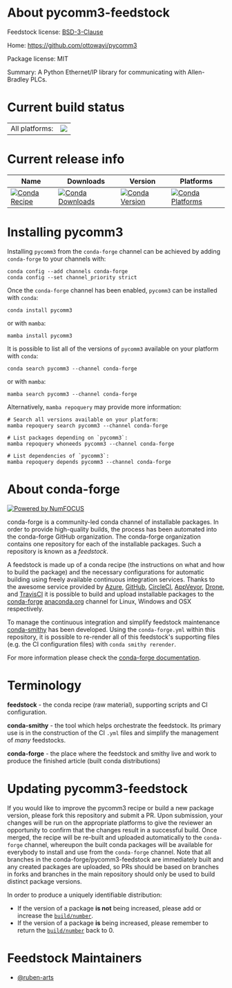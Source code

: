 About pycomm3-feedstock
=======================

Feedstock license: [BSD-3-Clause](https://github.com/conda-forge/pycomm3-feedstock/blob/main/LICENSE.txt)

Home: https://github.com/ottowayi/pycomm3

Package license: MIT

Summary: A Python Ethernet/IP library for communicating with Allen-Bradley PLCs.

Current build status
====================


<table><tr><td>All platforms:</td>
    <td>
      <a href="https://dev.azure.com/conda-forge/feedstock-builds/_build/latest?definitionId=14667&branchName=main">
        <img src="https://dev.azure.com/conda-forge/feedstock-builds/_apis/build/status/pycomm3-feedstock?branchName=main">
      </a>
    </td>
  </tr>
</table>

Current release info
====================

| Name | Downloads | Version | Platforms |
| --- | --- | --- | --- |
| [![Conda Recipe](https://img.shields.io/badge/recipe-pycomm3-green.svg)](https://anaconda.org/conda-forge/pycomm3) | [![Conda Downloads](https://img.shields.io/conda/dn/conda-forge/pycomm3.svg)](https://anaconda.org/conda-forge/pycomm3) | [![Conda Version](https://img.shields.io/conda/vn/conda-forge/pycomm3.svg)](https://anaconda.org/conda-forge/pycomm3) | [![Conda Platforms](https://img.shields.io/conda/pn/conda-forge/pycomm3.svg)](https://anaconda.org/conda-forge/pycomm3) |

Installing pycomm3
==================

Installing `pycomm3` from the `conda-forge` channel can be achieved by adding `conda-forge` to your channels with:

```
conda config --add channels conda-forge
conda config --set channel_priority strict
```

Once the `conda-forge` channel has been enabled, `pycomm3` can be installed with `conda`:

```
conda install pycomm3
```

or with `mamba`:

```
mamba install pycomm3
```

It is possible to list all of the versions of `pycomm3` available on your platform with `conda`:

```
conda search pycomm3 --channel conda-forge
```

or with `mamba`:

```
mamba search pycomm3 --channel conda-forge
```

Alternatively, `mamba repoquery` may provide more information:

```
# Search all versions available on your platform:
mamba repoquery search pycomm3 --channel conda-forge

# List packages depending on `pycomm3`:
mamba repoquery whoneeds pycomm3 --channel conda-forge

# List dependencies of `pycomm3`:
mamba repoquery depends pycomm3 --channel conda-forge
```


About conda-forge
=================

[![Powered by
NumFOCUS](https://img.shields.io/badge/powered%20by-NumFOCUS-orange.svg?style=flat&colorA=E1523D&colorB=007D8A)](https://numfocus.org)

conda-forge is a community-led conda channel of installable packages.
In order to provide high-quality builds, the process has been automated into the
conda-forge GitHub organization. The conda-forge organization contains one repository
for each of the installable packages. Such a repository is known as a *feedstock*.

A feedstock is made up of a conda recipe (the instructions on what and how to build
the package) and the necessary configurations for automatic building using freely
available continuous integration services. Thanks to the awesome service provided by
[Azure](https://azure.microsoft.com/en-us/services/devops/), [GitHub](https://github.com/),
[CircleCI](https://circleci.com/), [AppVeyor](https://www.appveyor.com/),
[Drone](https://cloud.drone.io/welcome), and [TravisCI](https://travis-ci.com/)
it is possible to build and upload installable packages to the
[conda-forge](https://anaconda.org/conda-forge) [anaconda.org](https://anaconda.org/)
channel for Linux, Windows and OSX respectively.

To manage the continuous integration and simplify feedstock maintenance
[conda-smithy](https://github.com/conda-forge/conda-smithy) has been developed.
Using the ``conda-forge.yml`` within this repository, it is possible to re-render all of
this feedstock's supporting files (e.g. the CI configuration files) with ``conda smithy rerender``.

For more information please check the [conda-forge documentation](https://conda-forge.org/docs/).

Terminology
===========

**feedstock** - the conda recipe (raw material), supporting scripts and CI configuration.

**conda-smithy** - the tool which helps orchestrate the feedstock.
                   Its primary use is in the construction of the CI ``.yml`` files
                   and simplify the management of *many* feedstocks.

**conda-forge** - the place where the feedstock and smithy live and work to
                  produce the finished article (built conda distributions)


Updating pycomm3-feedstock
==========================

If you would like to improve the pycomm3 recipe or build a new
package version, please fork this repository and submit a PR. Upon submission,
your changes will be run on the appropriate platforms to give the reviewer an
opportunity to confirm that the changes result in a successful build. Once
merged, the recipe will be re-built and uploaded automatically to the
`conda-forge` channel, whereupon the built conda packages will be available for
everybody to install and use from the `conda-forge` channel.
Note that all branches in the conda-forge/pycomm3-feedstock are
immediately built and any created packages are uploaded, so PRs should be based
on branches in forks and branches in the main repository should only be used to
build distinct package versions.

In order to produce a uniquely identifiable distribution:
 * If the version of a package **is not** being increased, please add or increase
   the [``build/number``](https://docs.conda.io/projects/conda-build/en/latest/resources/define-metadata.html#build-number-and-string).
 * If the version of a package **is** being increased, please remember to return
   the [``build/number``](https://docs.conda.io/projects/conda-build/en/latest/resources/define-metadata.html#build-number-and-string)
   back to 0.

Feedstock Maintainers
=====================

* [@ruben-arts](https://github.com/ruben-arts/)

